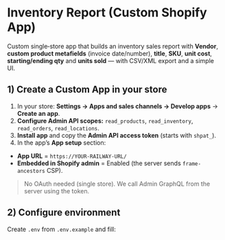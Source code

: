 # Inventory Report (Custom Shopify App)

Custom single‑store app that builds an inventory sales report with **Vendor**, **custom product metafields** (invoice date/number), **title**, **SKU**, **unit cost**, **starting/ending qty** and **units sold** — with CSV/XML export and a simple UI.

## 1) Create a Custom App in your store
1. In your store: **Settings → Apps and sales channels → Develop apps** → **Create an app**.
2. **Configure Admin API scopes:** `read_products`, `read_inventory`, `read_orders`, `read_locations`.
3. **Install app** and copy the **Admin API access token** (starts with `shpat_`).
4. In the app’s **App setup** section:
- **App URL** = `https://YOUR-RAILWAY-URL/`
- **Embedded in Shopify admin** = Enabled (the server sends `frame-ancestors` CSP).

> No OAuth needed (single store). We call Admin GraphQL from the server using the token.

## 2) Configure environment
Create `.env` from `.env.example` and fill:
